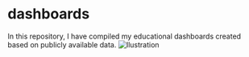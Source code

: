 # dashboards
In this repository, I have compiled my educational dashboards created based on publicly available data.
![Ilustration](https://i.ibb.co/vLbV3nf/2.png)
